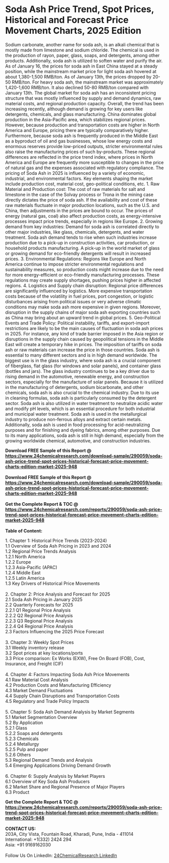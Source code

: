 <h1>Soda Ash Price Trend, Spot Prices, Historical and Forecast Price Movement Charts, 2025 Edition</h1><p>Sodium carbonate, another name for soda ash, is an alkali chemical that is mostly made from limestone and sodium chloride. The chemical is used in the production of rayon, paper, glass, soaps, and detergents, among other products. Additionally, soda ash is utilized to soften water and purify the air. 
As of January 16, the prices for soda ash in East China stayed at a steady position, while the mainstream market price for light soda ash hovered at about 1,380-1,500 RMB/ton. As of January 13th, the prices dropped by 20-50 RMB/ton. For heavy soda ash, the mainstream market was approximately 1,420-1,600 RMB/ton. It also declined 50-80 RMB/ton compared with January 13th.
The global market for soda ash has an inconsistent pricing structure that was mostly influenced by supply and demand dynamics, raw material costs, and regional production capacity. Overall, the trend has been increasing recently, although demand is growing for key users like detergents, chemicals, and glass manufacturing. China dominates global production in the Asia-Pacific area, which stabilizes regional prices. However, because production and transportation costs are higher in North America and Europe, pricing there are typically comparatively higher.
Furthermore, because soda ash is frequently produced in the Middle East as a byproduct of oil and gas businesses, whose low energy costs and enormous reserves provide low-priced outputs, stricter environmental rules also raise the manufacturing prices of such by-products. These regional differences are reflected in the price trend index, where prices in North America and Europe are frequently more susceptible to changes in the price of natural gas and the expenses associated with regulatory compliance.
The pricing of Soda Ash in 2025 is influenced by a variety of economic, industrial, and environmental factors. Key elements shaping the market include production cost, material cost, geo-political conditions, etc.
1. Raw Material and Production cost: The cost of raw materials for salt and limestone in the case of the Solvay process or Trona in the mining case directly dictates the price of soda ash. If the availability and cost of these raw materials fluctuate in major production locations, such as the U.S. and China, then adjustments in the prices are bound to occur. The prices of energy (natural gas, coal) also affect production costs, as energy-intensive processes impact price trends, especially in regions like Europe.
2. Growing demand from key industries: Demand for soda ash is correlated directly to other major industries, like glass, chemicals, detergents, and water treatment. Soda ash demand tends to rise when such industries increase production due to a pick-up in construction activities, car production, or household products manufacturing. A pick-up in the world market of glass or growing demand for eco-friendly detergents will result in increased prices.
3. Environmental Regulations: Regions like Europe and North America continue to impose stricter environmental regulations and sustainability measures, so production costs might increase due to the need for more energy-efficient or eco-friendly manufacturing processes. These regulations may create supply shortages, pushing prices higher in affected regions.
4. Logistics and Supply chain disruption: Regional price differences are significantly influenced by logistics. More expensive transportation costs because of the volatility in fuel prices, port congestion, or logistic disturbances arising from political issues or very adverse climatic conditions may make soda ash more expensive in given regions. Moreover, disruption in the supply chains of major soda ash exporting countries such as China may bring about an upward trend in global prices.
5. Geo-Political Events and Trade Policy: Political instability, tariffs, and export-import restrictions are likely to be the main causes of fluctuation in soda ash prices in 2025. For instance, any kind of trade barrier imposed in the Asia region or disruptions in the supply chain caused by geopolitical tensions in the Middle East will create a temporary hike in prices. The imposition of tariffs on soda ash or raw materials can increase the price in those countries.
Soda ash is essential to many different sectors and is in high demand worldwide. The biggest use is in the glass industry, where soda ash is a crucial component of fiberglass, flat glass (for windows and solar panels), and container glass (bottles and jars). The glass industry continues to be a key driver due to rising demand in the automotive, renewable energy, and construction sectors, especially for the manufacture of solar panels. Because it is utilized in the manufacturing of detergents, sodium bicarbonate, and other chemicals, soda ash is also crucial to the chemical industry. 
Due to its use in cleaning formulas, soda ash is particularly consumed by the detergent sector. Soda ash is also utilized in water treatment to neutralize acidic water and modify pH levels, which is an essential procedure for both industrial and municipal water treatment. Soda ash is used in the metallurgical industry to produce non-ferrous alloys and extract certain metals. Additionally, soda ash is used in food processing for acid-neutralizing purposes and for finishing and dyeing fabrics, among other purposes. Due to its many applications, soda ash is still in high demand, especially from the growing worldwide chemical, automotive, and construction industries.
</p><div><b>Download FREE Sample of this Report @ 
            <a href="https://www.24chemicalresearch.com/download-sample/290059/soda-ash-price-trend-spot-prices-historical-forecast-price-movement-charts-edition-market-2025-948">
            https://www.24chemicalresearch.com/download-sample/290059/soda-ash-price-trend-spot-prices-historical-forecast-price-movement-charts-edition-market-2025-948</a></b></div><br><div><b>Download FREE Sample of this Report @ 
            <a href="https://www.24chemicalresearch.com/download-sample/290059/soda-ash-price-trend-spot-prices-historical-forecast-price-movement-charts-edition-market-2025-948">
            https://www.24chemicalresearch.com/download-sample/290059/soda-ash-price-trend-spot-prices-historical-forecast-price-movement-charts-edition-market-2025-948</a></b></div><br><div><b>Get the Complete Report & TOC @ 
            <a href="https://www.24chemicalresearch.com/reports/290059/soda-ash-price-trend-spot-prices-historical-forecast-price-movement-charts-edition-market-2025-948">
            https://www.24chemicalresearch.com/reports/290059/soda-ash-price-trend-spot-prices-historical-forecast-price-movement-charts-edition-market-2025-948</a></b></div><br>
            <b>Table of Content:</b><p>1. Chapter 1: Historical Price Trends (2023-2024)<br />
1.1 Overview of Soda Ash Pricing in 2023 and 2024<br />
1.2 Regional Price Trends Analysis<br />
1.2.1 North America<br />
1.2.2 Europe<br />
1.2.3 Asia-Pacific (APAC)<br />
1.2.4 Middle East<br />
1.2.5 Latin America<br />
1.3 Key Drivers of Historical Price Movements<br />
<br />
2. Chapter 2: Price Analysis and Forecast for 2025<br />
2.1 Soda Ash Pricing in January 2025<br />
2.2 Quarterly Forecasts for 2025<br />
2.2.1 Q1 Regional Price Analysis<br />
2.2.2 Q2 Regional Price Analysis<br />
2.2.3 Q3 Regional Price Analysis<br />
2.2.4 Q4 Regional Price Analysis<br />
2.3 Factors Influencing the 2025 Price Forecast<br />
<br />
3. Chapter 3: Weekly Spot Prices<br />
3.1 Weekly inventory release<br />
3.2 Spot prices at key locations/ports<br />
3.3 Price comparison: Ex Works (EXW), Free On Board (FOB), Cost, Insurance, and Freight (CIF)<br />
<br />
4. Chapter 4: Factors Impacting Soda Ash Price Movements<br />
4.1 Raw Material Cost Analysis<br />
4.2 Production Costs and Manufacturing Efficiency<br />
4.3 Market Demand Fluctuations<br />
4.4 Supply Chain Disruptions and Transportation Costs<br />
4.5 Regulatory and Trade Policy Impacts<br />
<br />
5. Chapter 5: Soda Ash Demand Analysis by Market Segments<br />
5.1 Market Segmentation Overview<br />
5.2 By Application<br />
5.2.1 Glass<br />
5.2.2 Soaps and detergents<br />
5.2.3 Chemicals<br />
5.2.4 Metallurgy<br />
5.2.5 Pulp and paper<br />
5.2.6 Others<br />
5.3 Regional Demand Trends and Analysis<br />
5.4 Emerging Applications Driving Demand Growth<br />
<br />
6. Chapter 6: Supply Analysis by Market Players<br />
6.1 Overview of Key Soda Ash Producers<br />
6.2 Market Share and Regional Presence of Major Players<br />
6.3 Product</p><div><b>Get the Complete Report & TOC @ 
            <a href="https://www.24chemicalresearch.com/reports/290059/soda-ash-price-trend-spot-prices-historical-forecast-price-movement-charts-edition-market-2025-948">
            https://www.24chemicalresearch.com/reports/290059/soda-ash-price-trend-spot-prices-historical-forecast-price-movement-charts-edition-market-2025-948</a></b></div><br><b>CONTACT US:</b><br>
            203A, City Vista, Fountain Road, Kharadi, Pune, India - 411014<br>
            International: +1(332) 2424 294<br>
            Asia: +91 9169162030 <br><br>
            Follow Us On LinkedIn: <a href="https://www.linkedin.com/company/24chemicalresearch/">24ChemicalResearch LinkedIn</a>